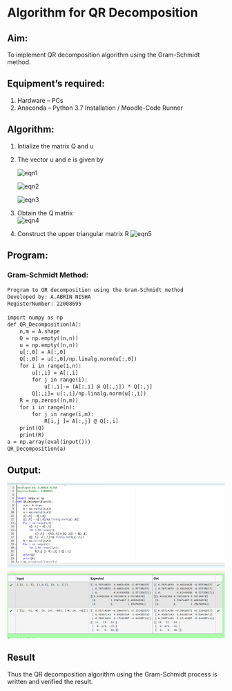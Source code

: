# Algorithm for QR Decomposition

## Aim:
To implement QR decomposition algorithm using the Gram-Schmidt method.
## Equipment’s required:
1.	Hardware – PCs
2.	Anaconda – Python 3.7 Installation / Moodle-Code Runner
## Algorithm:
1.	Intialize the matrix Q and u
2.	The vector u and e is given by

    ![eqn1](./ex4.jpg)

    ![eqn2](./ex6.jpg)

    ![eqn3](./ex3.jpg)

3.	Obtain the Q matrix   
    ![eqn4](./ex1.jpg)
4.	Construct the upper triangular matrix R
    ![eqn5](./ex2.jpg)



## Program:
### Gram-Schmidt Method:
```
Program to QR decomposition using the Gram-Schmidt method
Developed by: A.ABRIN NISHA
RegisterNumber: 22008695

import numpy as np
def QR_Decomposition(A):
    n,m = A.shape 
    Q = np.empty((n,n)) 
    u = np.empty((n,n)) 
    u[:,0] = A[:,0]
    Q[:,0] = u[:,0]/np.linalg.norm(u[:,0])
    for i in range(1,n):
        u[:,i] = A[:,i]
        for j in range(i):
            u[:,i]-= (A[:,i] @ Q[:,j]) * Q[:,j]
        Q[:,i]= u[:,i]/np.linalg.norm(u[:,i]) 
    R = np.zeros((n,m))
    for i in range(n):
        for j in range(i,m):
            R[i,j ]= A[:,j] @ Q[:,i]
    print(Q) 
    print(R)
a = np.array(eval(input()))
QR_Decomposition(a)
```

## Output:

![](A1.png)

## Result
Thus the QR decomposition algorithm using the Gram-Schmidt process is written and verified the result.